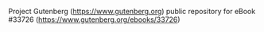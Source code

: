Project Gutenberg (https://www.gutenberg.org) public repository for eBook #33726 (https://www.gutenberg.org/ebooks/33726)
